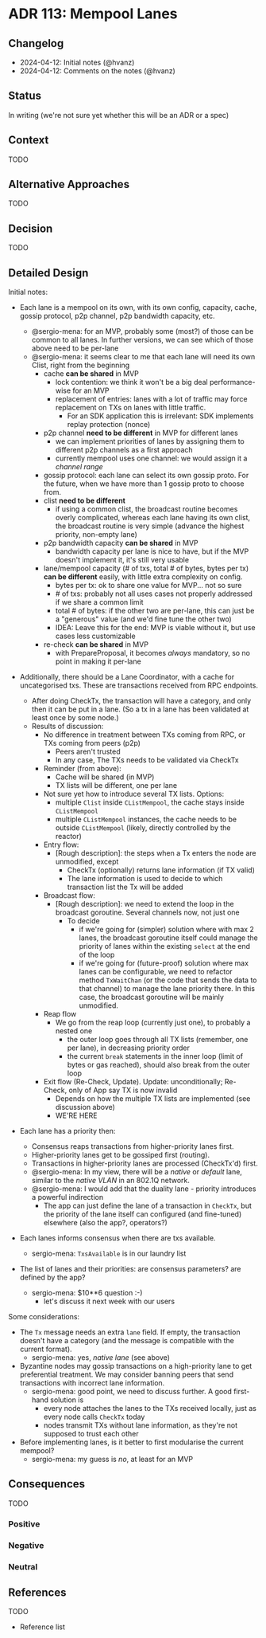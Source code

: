 # ADR 113: Mempool Lanes

## Changelog

- 2024-04-12: Initial notes (@hvanz)
- 2024-04-12: Comments on the notes (@hvanz)

## Status

In writing (we're not sure yet whether this will be an ADR or a spec)

## Context

TODO

## Alternative Approaches

TODO

## Decision

TODO

## Detailed Design

Initial notes:
* Each lane is a mempool on its own, with its own config, capacity, cache, gossip protocol, p2p channel, p2p bandwidth capacity, etc.
  * @sergio-mena: for an MVP, probably some (most?) of those can be common to all lanes.
    In further versions, we can see which of those above need to be per-lane
  * @sergio-mena: it seems clear to me that each lane will need its own Clist, right from the beginning
    * cache **can be shared** in MVP
      * lock contention: we think it won't be a big deal performance-wise for an MVP
      * replacement of entries: lanes with a lot of traffic may force replacement on TXs
        on lanes with little traffic.
        * For an SDK application this is irrelevant: SDK implements replay protection (nonce)
    * p2p channel **need to be different** in MVP for different lanes
      * we can implement priorities of lanes by assigning them to different p2p channels
        as a first approach
      * currently mempool uses one channel: we would assign it a _channel range_
    * gossip protocol: each lane can select its own gossip proto.
      For the future, when we have more than 1 gossip proto to choose from.
    * clist **need to be different**
      * if using a common clist, the broadcast routine becomes overly complicated,
        whereas each lane having its own clist, the broadcast routine is very simple
        (advance the highest priority, non-empty lane)
    * p2p bandwidth capacity **can be shared** in MVP
      * bandwidth capacity per lane is nice to have, but if the MVP doesn't implement it,
        it's still very usable
    * lane/mempool capacity (# of txs, total # of bytes, bytes per tx) **can be different** easily,
      with little extra complexity on config.
      * bytes per tx: ok to share one value for MVP... not so sure
      * \# of txs: probably not all uses cases not properly addressed if we share a common limit
      * total # of bytes: if the other two are per-lane, this can just be a "generous" value
        (and we'd fine tune the other two)
      * IDEA: Leave this for the end: MVP is viable without it, but use cases less customizable
    * re-check **can be shared** in MVP
      * with PrepareProposal, it becomes _always_ mandatory, so no point in making it per-lane
* Additionally, there should be a Lane Coordinator, with a cache for uncategorised txs. These are transactions received from RPC endpoints.
  * After doing CheckTx, the transaction will have a category, and only then it can be put in a lane. (So a tx in a lane has been validated at least once by some node.)
  * Results of discussion:
    * No difference in treatment between TXs coming from RPC, or TXs coming from peers (p2p)
      * Peers aren't trusted
      * In any case, The TXs needs to be validated via CheckTx
    * Reminder (from above):
      * Cache will be shared (in MVP)
      * TX lists will be different, one per lane
    * Not sure yet how to introduce several TX lists. Options:
      * multiple `Clist` inside `CListMempool`, the cache stays inside `CListMempool`
      * multiple `CListMempool` instances, the cache needs to be outside `CListMempool` (likely, directly controlled by the reactor)
    * Entry flow:
      * [Rough description]: the steps when a Tx enters the node are unmodified, except
        * CheckTx (optionally) returns lane information (if TX valid)
        * The lane information is used to decide to which transaction list the Tx will be added
    * Broadcast flow:
      * [Rough description]: we need to extend the loop in the broadcast goroutine. Several channels now, not just one
        * To decide
          * if we're going for (simpler) solution where with max 2 lanes,
            the broadcast goroutine itself could manage the priority of lanes within the existing `select` at the end of the loop
          * if we're going for (future-proof) solution where max lanes can be configurable,
            we need to refactor method `TxWaitChan` (or the code that sends the data to that channel) to manage the lane priority there.
            In this case, the broadcast goroutine will be mainly unmodified.
    * Reap flow
      * We go from the reap loop (currently just one), to probably a nested one
        * the outer loop goes through all TX lists (remember, one per lane), in decreasing priority order
        * the current `break` statements in the inner loop (limit of bytes or gas reached), should also break from the outer loop
    * Exit flow (Re-Check, Update). Update: unconditionally; Re-Check, only of App say TX is now invalid
      * Depends on how the multiple TX lists are implemented (see discussion above)
      * WE'RE HERE

* Each lane has a priority then:
  * Consensus reaps transactions from higher-priority lanes first.
  * Higher-priority lanes get to be gossiped first (routing).
  * Transactions in higher-priority lanes are processed (CheckTx'd) first.
  * @sergio-mena: In my view, there will be a _native_ or _default_ lane, similar to the _native VLAN_ in an 802.1Q network.
  * @sergio-mena: I would add that the duality lane - priority introduces a powerful indirection
    * The app can just define the lane of a transaction in `CheckTx`, but the priority of the lane
      itself can configured (and fine-tuned) elsewhere (also the app?, operators?)
* Each lanes informs consensus when there are txs available.
  * sergio-mena: `TxsAvailable` is in our laundry list
* The list of lanes and their priorities: are consensus parameters? are defined by the app?
  * sergio-mena: $10**6 question :-)
    * let's discuss it next week with our users

Some considerations:

* The `Tx` message needs an extra `lane` field. If empty, the transaction doesn't have a category (and the message is compatible with the current format).
  * sergio-mena: yes, _native lane_ (see above)
* Byzantine nodes may gossip transactions on a high-priority lane to get preferential treatment. We may consider banning peers that send transactions with incorrect lane information.
  * sergio-mena: good point, we need to discuss further. A good first-hand solution is
    * every node attaches the lanes to the TXs received locally, just as every node calls `CheckTx` today
    * nodes transmit TXs without lane information, as they're not supposed to trust each other
* Before implementing lanes, is it better to first modularise the current mempool?
  * sergio-mena: my guess is _no_, at least for an MVP

## Consequences

TODO

### Positive

### Negative

### Neutral

## References

TODO

- Reference list
